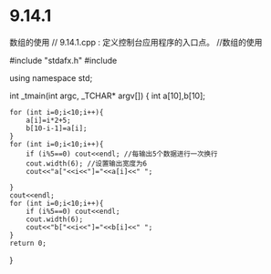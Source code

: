 # 9.14.1
数组的使用
// 9.14.1.cpp : 定义控制台应用程序的入口点。
//数组的使用

#include "stdafx.h"
#include<iostream>

using namespace std;


int _tmain(int argc, _TCHAR* argv[])
{
	int a[10],b[10];
	
	for (int i=0;i<10;i++){
		a[i]=i*2+5;
		b[10-i-1]=a[i];
	}
	for (int i=0;i<10;i++){
		if (i%5==0) cout<<endl; //每输出5个数据进行一次换行
		cout.width(6); //设置输出宽度为6
		cout<<"a["<<i<<"]="<<a[i]<<" ";
		
	}
	cout<<endl;
	for (int i=0;i<10;i++){
		if (i%5==0) cout<<endl;
		cout.width(6);
		cout<<"b["<<i<<"]="<<b[i]<<" ";
	}
	return 0;
}

